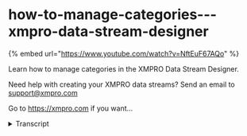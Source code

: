 # how-to-manage-categories---xmpro-data-stream-designer
{% embed url="https://www.youtube.com/watch?v=NftEuF67AQo" %}



Learn how to manage categories in the XMPRO Data Stream Designer. 

Need help with creating your XMPRO data streams? Send an email to support@xmpro.com 

Go to https://xmpro.com if you want...
<details>
<summary>Transcript</summary>Learn how to manage categories in the XMPRO Data Stream Designer. 

Need help with creating your XMPRO data streams? Send an email to support@xmpro.com 

Go to https://xmpro.com if you want...
welcome to another training video from

XM Pro today we will be looking at how

to manage categories if you look at the

first landing screen on the data stream

designer you can see the title of the

page says categories so you are looking

at some categories down here like

equipment maintenance and asset

performance monitoring these categories

are shared between all the products like

app designer and data stream designer a

category allows you to group your use

cases or applications into logical areas

organizations have the flexibility to

create categories based on their

specific requirements for any logical

grouping they may want if you click on a

category you will see all the use cases

that belong to that category you have

the same layout an app designer where

you will see applications which belong

to the category to manage categories

click on the categories button in the

side menu this will give you a list of

all the categories in your environment

you can add a new category by clicking

on the plus button adding its name

description and giving it an icon when

you save this it will be added to the

list you can also click on a category in

this list to modify it you can modify

its name description and icon you can

also delete a category here your

applications and use cases that are in

the category when you deleted will be

moved to the default category which in

this case is my sandbox you will not be

able to delete my sandbox as this is the

default category and is always supposed

to be there the last thing you can do

here is reorder the categories into a

certain order for the main page to do

this you select a category and then

press up press the up or down arrows

when you save this this order will be

brought into the main page

as you can see this is not an

alphabetical order but in the order of

the categories that we have defined this

has been how to manage categories
</details>